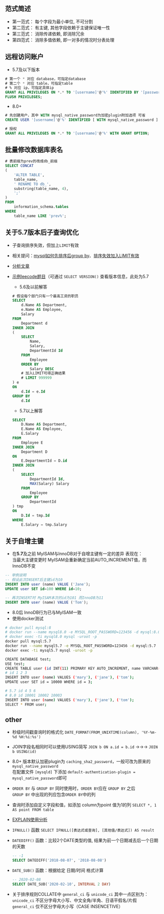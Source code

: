 ## 范式简述
* 第一范式： 每个字段为最小单位, 不可分割
* 第二范式： 有主键, 其他字段依赖于主键保证唯一性
* 第三范式： 消除传递依赖, 即消除冗余
* 第四范式： 消除多值依赖, 即一对多的情况时分表处理

## 远程访问账户

* 5.7及以下版本
```sql
# 第一个 * 对应 database，可指定database
# 第二个 * 对应 table，可指定table
# % 对应 ip，可指定具体ip
GRANT ALL PRIVILEGES ON *.* TO '[username]'@'%' IDENTIFIED BY '[password]';
FLUSH PRIVILEGES;
```

* 8.0+
```sql
# 先创建用户，其中 WITH mysql_native_password为加密plugin附加选项 可省
CREATE USER '[username]'@'%' IDENTIFIED [ WITH mysql_native_password ] BY '[password]';

# 授权
GRANT ALL PRIVILEGES ON *.* TO '[username]'@'%' WITH GRANT OPTION;
```

## 批量修改数据库表名
```sql
# 表前缀为prev的改成db_前缀
SELECT CONCAT
(
    'ALTER TABLE',
    table_name,
    ' RENAME TO db_',
    substring(table_name, 4),
    ';'
)
FROM 
    information_schema.tables
WHERE 
    table_name LIKE 'prev%';
```

## 关于5.7版本后子查询优化

* 子查询排序失效，但加上`LIMIT`有效
* 相关提问：[mysql如何先排序后group by](https://segmentfault.com/q/1010000011383702)、[排序失效加入LIMIT有效](https://segmentfault.com/q/1010000011303563/a-1020000011310865)
* [分析文章](https://www.cnblogs.com/ivictor/p/9281488.html)
* [示例leecode题目](https://leetcode-cn.com/problems/department-highest-salary/comments/)（可通过 `SELECT VERSION()` 查看版本信息，此处为5.7
    * 5.6及以前解答
    ```sql
    # 假设每个部门只有一个最高工资的职员
    SELECT
        d.Name AS Department,
        e.Name AS Employee,
        Salary
    FROM
        Department d
    INNER JOIN
    (
        SELECT
            Name,
            Salary,
            DepartmentId Id
        FROM
            Employee
        ORDER BY
            Salary DESC
        # 加入LIMIT可得正确结果
        # LIMIT 999999
    ) e
    ON
        d.Id = e.Id
    GROUP BY 
        d.Id
    ```

    * 5.7以上解答
    ```sql
    SELECT
        D.Name AS Department,
        E.Name AS Employee,
        E.Salary
    FROM
        Employee E
    INNER JOIN
        Department D
    ON
        E.DepartmentId = D.id
    INNER JOIN
    (
        SELECT
            DepartmentId Id,
            MAX(Salary) Salary
        FROM
            Employee
        GROUP BY
            DepartmentId
    ) tmp
    ON
        D.Id = tmp.Id
    WHERE
        E.Salary = tmp.Salary
    ```

## 关于自增主键
* 在**5.7**及之前 MyISAM与InnoDB对于自增主键有一定的差异 表现在：  
当最大主键变更时 MyISAM会重新确定当前AUTO_INCREMENT值，而InnoDB不变  
```sql
-- 举例说明
-- 假设此次INSERT后主键id为10
INSERT INTO user (name) VALUE ('Jane');
UPDATE user SET id=100 WHERE id=10;

-- 再次INSERT时 MyISAM本次的id为101 而InnoDB为11
INSERT INTO user (name) VALUE ('Tom');
```
* 8.0后 InnoDB行为已与MyISAM一致
* 使用docker测试
```sh
# docker pull mysql:8
# docker run --name mysql8.0 -e MYSQL_ROOT_PASSWORD=123456 -d mysql:8.0
# docker exec -ti mysql8.0 mysql -uroot -p
docker pull mysql:5.7
docker run --name mysql5.7 -e MYSQL_ROOT_PASSWORD=123456 -d mysql:5.7
docker exec -ti mysql5.7 mysql -uroot -p

CREATE DATABASE test;
USE test;
CREATE TABLE user (id INT(11) PRIMARY KEY AUTO_INCREMENT, name VARCHAR(20)) ENGINE=InnoDB;
# id 1 2 3
INSERT INTO user (name) VALUES ('mary'), ('jane'), ('tom');
UPDATE user SET id = 10000 WHERE id = 3;

# 5.7 id 4 5 6
# 8.0 id 10001 10002 10003
INSERT INTO user (name) VALUES ('mary'), ('jane'), ('tom');
SELECT * FROM user;
```

## other

* 秒级时间戳查询时的格式化 `DATE_FORMAT(FROM_UNIXTIME(column), '%Y-%m-%d %H:%i:%s')`
* JOIN字段名相同时可以使用USING简写 `JOIN b ON a.id = b.id` →→→ `JOIN b USING(id)`

* 8.0+ 版本默认加密plugin为 `caching_sha2_password`，一般可改为原来的 `mysql_native_password`  
在配置文件 `[mysqld]` 下添加 `default-authentication-plugin = mysql_native_password`即可

* `ORDER BY` 与 `GROUP BY` 同时使用时，`ORDER BY`应在 `GROUP BY` 之后  
`GROUP BY` 中出现的列应包含`ORDER BY`中的列

* 查询时添加自定义字段和值，如添加 column为point 值为1的列 `SELECT *, 1 AS point FROM table`

* [EXPLAIN使用分析](https://segmentfault.com/a/1190000008131735)

* `IFNULL()` 函数 `SELECT IFNULL([表达式或查询], [其他值/表达式]) AS result`

* `DATEDIFF()` 函数：比较2个DATE类型的值, 结果为前一个日期减去后一个日期的天数
    ```sql
    -- -1
    SELECT DATEDIFF('2018-08-07', '2018-08-08')
    ```
* `DATE_SUB()` 函数：根据给定 日期/时间 格式计算
    ```sql
    -- 2020-02-08
    SELECT DATE_SUB('2020-02-10', INTERVAL 2 DAY)
    ```
* 关于排序规则COLLATE中 `general_ci` 与 `unicode_ci` 其中一点区别为：  
`unicode_ci` 不区分字母大小写、中文全角/半角、日语平假名/片假  
`general_ci` 仅不区分字母大小写（CASE INSENCETIVE）
